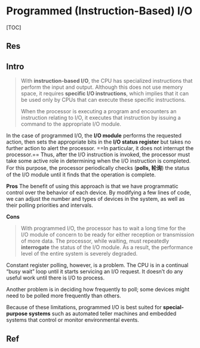 # Programmed (Instruction-Based) I/O 

[TOC]



## Res


## Intro

> With **instruction-based I/O**, the CPU has specialized instructions that perform the input and output. Although this does not use memory space, it requires **specific I/O instructions**, which implies that it can be used only by CPUs that can execute these specific instructions.
> 
> When the processor is executing a program and encounters an instruction relating to I/O, it executes that instruction by issuing a command to the appropriate I/O module. 

In the case of programmed I/O, the **I/O module** performs the requested action, then sets the appropriate bits in the **I/O status register** but takes no further action to alert the processor. ==In particular, it does not interrupt the processor.== Thus, after the I/O instruction is invoked, the processor must take some active role in determining when the I/O instruction is completed. For this purpose, the processor periodically checks (**polls, 轮询**) the status of the I/O module until it finds that the operation is complete.


**Pros**
The benefit of using this approach is that we have programmatic control over the behavior of each device. By modifying a few lines of code, we can adjust the number and types of devices in the system, as well as their polling priorities and intervals. 

**Cons**
> With programmed I/O, the processor has to wait a long time for the I/O module of concern to be ready for either reception or transmission of more data. The processor, while waiting, must repeatedly **interrogate** the status of the I/O module. As a result, the performance level of the entire system is severely degraded.

Constant register polling, however, is a problem. The CPU is in a continual “busy wait” loop until it starts servicing an I/O request. It doesn’t do any useful work until there is I/O to process. 

Another problem is in deciding how frequently to poll; some devices might need to be polled more frequently than others.

Because of these limitations, programmed I/O is best suited for **special-purpose systems** such as automated teller machines and embedded systems that control or monitor environmental events.



## Ref

